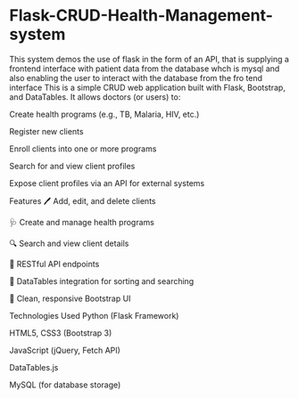 # Flask-CRUD-Health-Management-system
 This system demos the use of flask in the form of an API, that is supplying a frontend interface with patient data from the database whch is mysql and also enabling the user to interact with the database from the fro tend interface
This is a simple CRUD web application built with Flask, Bootstrap, and DataTables.
It allows doctors (or users) to:

Create health programs (e.g., TB, Malaria, HIV, etc.)

Register new clients

Enroll clients into one or more programs

Search for and view client profiles

Expose client profiles via an API for external systems

Features
🖊️ Add, edit, and delete clients

🩺 Create and manage health programs

🔍 Search and view client details

🔗 RESTful API endpoints

📄 DataTables integration for sorting and searching

🎨 Clean, responsive Bootstrap UI

Technologies Used
Python (Flask Framework)

HTML5, CSS3 (Bootstrap 3)

JavaScript (jQuery, Fetch API)

DataTables.js

MySQL (for database storage)
